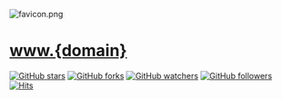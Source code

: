 ![favicon.png](favicon.png)

# [www.{domain}](http://www.{domain}) 

[![GitHub stars](https://img.shields.io/github/stars/{organization}/{repository}.svg?style=flat&label=Star)](https://github.com/{organization}/{repository}/stargazers) [![GitHub forks](https://img.shields.io/github/forks/{organization}/{repository}.svg?style=flat&label=Fork)](https://github.com/{organization}/{repository}/fork) [![GitHub watchers](https://img.shields.io/github/watchers/{organization}/{repository}.svg?style=flat&label=Watch)](https://github.com/{organization}/{repository}/watchers) [![GitHub followers](https://img.shields.io/github/followers/{organization}.svg?label=Follow)](https://github.com/{organization}) [![Hits](https://hits.seeyoufarm.com/api/count/incr/badge.svg?url=https%3A%2F%2Fgithub.com%2F{organization}%2Fwww&count_bg=%2379C83D&title_bg=%23555555&icon=&icon_color=%23E7E7E7&title=hits&edge_flat=true)](https://hits.seeyoufarm.com)

